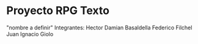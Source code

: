 # Proyecto RPG Texto
"nombre a definir"
Integrantes:
Hector Damian Basaldella
Federico Filchel
Juan Ignacio Giolo
